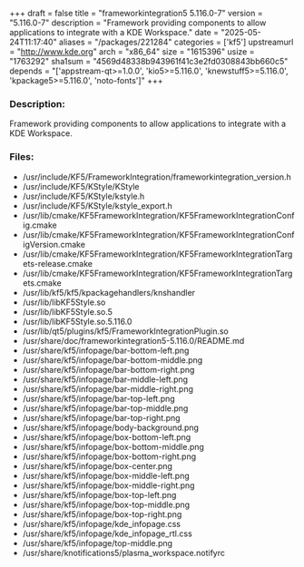 +++
draft = false
title = "frameworkintegration5 5.116.0-7"
version = "5.116.0-7"
description = "Framework providing components to allow applications to integrate with a KDE Workspace."
date = "2025-05-24T11:17:40"
aliases = "/packages/221284"
categories = ['kf5']
upstreamurl = "http://www.kde.org"
arch = "x86_64"
size = "1615396"
usize = "1763292"
sha1sum = "4569d48338b943961f41c3e2fd0308843bb660c5"
depends = "['appstream-qt>=1.0.0', 'kio5>=5.116.0', 'knewstuff5>=5.116.0', 'kpackage5>=5.116.0', 'noto-fonts']"
+++
### Description: 
Framework providing components to allow applications to integrate with a KDE Workspace.

### Files: 
* /usr/include/KF5/FrameworkIntegration/frameworkintegration_version.h
* /usr/include/KF5/KStyle/KStyle
* /usr/include/KF5/KStyle/kstyle.h
* /usr/include/KF5/KStyle/kstyle_export.h
* /usr/lib/cmake/KF5FrameworkIntegration/KF5FrameworkIntegrationConfig.cmake
* /usr/lib/cmake/KF5FrameworkIntegration/KF5FrameworkIntegrationConfigVersion.cmake
* /usr/lib/cmake/KF5FrameworkIntegration/KF5FrameworkIntegrationTargets-release.cmake
* /usr/lib/cmake/KF5FrameworkIntegration/KF5FrameworkIntegrationTargets.cmake
* /usr/lib/kf5/kf5/kpackagehandlers/knshandler
* /usr/lib/libKF5Style.so
* /usr/lib/libKF5Style.so.5
* /usr/lib/libKF5Style.so.5.116.0
* /usr/lib/qt5/plugins/kf5/FrameworkIntegrationPlugin.so
* /usr/share/doc/frameworkintegration5-5.116.0/README.md
* /usr/share/kf5/infopage/bar-bottom-left.png
* /usr/share/kf5/infopage/bar-bottom-middle.png
* /usr/share/kf5/infopage/bar-bottom-right.png
* /usr/share/kf5/infopage/bar-middle-left.png
* /usr/share/kf5/infopage/bar-middle-right.png
* /usr/share/kf5/infopage/bar-top-left.png
* /usr/share/kf5/infopage/bar-top-middle.png
* /usr/share/kf5/infopage/bar-top-right.png
* /usr/share/kf5/infopage/body-background.png
* /usr/share/kf5/infopage/box-bottom-left.png
* /usr/share/kf5/infopage/box-bottom-middle.png
* /usr/share/kf5/infopage/box-bottom-right.png
* /usr/share/kf5/infopage/box-center.png
* /usr/share/kf5/infopage/box-middle-left.png
* /usr/share/kf5/infopage/box-middle-right.png
* /usr/share/kf5/infopage/box-top-left.png
* /usr/share/kf5/infopage/box-top-middle.png
* /usr/share/kf5/infopage/box-top-right.png
* /usr/share/kf5/infopage/kde_infopage.css
* /usr/share/kf5/infopage/kde_infopage_rtl.css
* /usr/share/kf5/infopage/top-middle.png
* /usr/share/knotifications5/plasma_workspace.notifyrc
